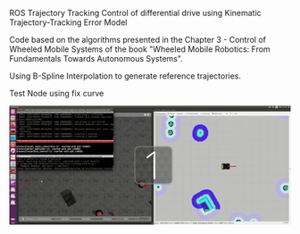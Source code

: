 ROS Trajectory Tracking Control of differential drive using Kinematic Trajectory-Tracking
Error Model

Code based on the algorithms presented in the Chapter 3 - Control of Wheeled Mobile
Systems of the book "Wheeled Mobile Robotics: From Fundamentals Towards Autonomous Systems".

Using B-Spline Interpolation to generate reference trajectories.


Test Node using fix curve

![](docs/husky_controller.gif)